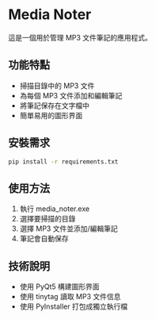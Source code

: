 # Media Noter

這是一個用於管理 MP3 文件筆記的應用程式。

## 功能特點

- 掃描目錄中的 MP3 文件
- 為每個 MP3 文件添加和編輯筆記
- 將筆記保存在文字檔中
- 簡單易用的圖形界面

## 安裝需求

```bash
pip install -r requirements.txt
```

## 使用方法

1. 執行 media_noter.exe
2. 選擇要掃描的目錄
3. 選擇 MP3 文件並添加/編輯筆記
4. 筆記會自動保存

## 技術說明

- 使用 PyQt5 構建圖形界面
- 使用 tinytag 讀取 MP3 文件信息
- 使用 PyInstaller 打包成獨立執行檔
